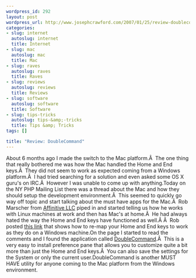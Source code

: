 ```yaml
--- 
wordpress_id: 292
layout: post
wordpress_url: http://www.josephcrawford.com/2007/01/25/review-doublecommand/
categories: 
- slug: internet
  autoslug: internet
  title: Internet
- slug: mac
  autoslug: mac
  title: Mac
- slug: raves
  autoslug: raves
  title: Raves
- slug: reviews
  autoslug: reviews
  title: Reviews
- slug: software
  autoslug: software
  title: Software
- slug: tips-tricks
  autoslug: tips-&amp;-tricks
  title: Tips &amp; Tricks
tags: []

title: "Review: DoubleCommand"
---
```

About 6 months ago I made the switch to the Mac platform.Â  The one thing that really bothered me was how the Mac handled the Home and End keys.Â  They did not seem to work as expected coming from a Windows platform.Â  I had tried searching for a solution and even asked some OS X guru's on IRC.Â  However I was unable to come up with anything.Today on the NY PHP Mailing List there was a thread about the Mac and how they should setup the development environment.Â  This seemed to quickly go way off topic and start talking about the must have apps for the Mac.Â  Rob Marscher from [Affinitive LLC](http://beaffinitive.com/ "Affinitive LLC") piped in and started telling us how he works with Linux machines at work and then has Mac's at home.Â  He had always hated the way the Home and End keys have functioned as well.Â Â  Rob posted [this link](http://lifehacker.com/software/keyboard/mac-switchers-tip--remap-the-home-and-end-keys-225873.php) that shows how to re-map your Home and End keys to work as they do on a Windows machine.On the page I started to read the comments and I found the application called [DoubleCommand](http://doublecommand.sourceforge.net/ "DoubleCommand").Â  This is a very easy to install preference pane that allows you to customize quite a bit more than just the Home and End keys.Â  You can also save the settings for the System or only the current user.DoubleCommand is another MUST HAVE utility for anyone coming to the Mac platform from the Windows environment.
